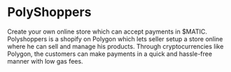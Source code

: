 # PolyShoppers
Create your own online store which can accept payments in $MATIC.
Polyshoppers is a shopify on Polygon which lets seller setup a store online where he can sell and manage his products.
Through cryptocurrencies like Polygon, the customers can make payments in a quick and hassle-free manner with low gas fees.

